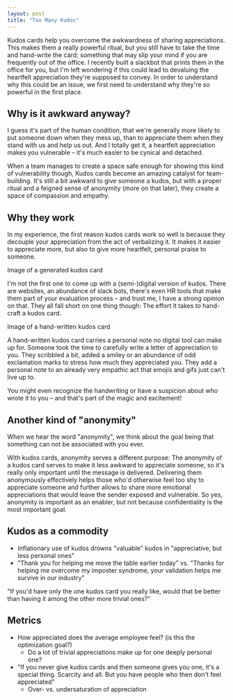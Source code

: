 ```yaml
---
layout: post
title: "Too Many Kudos"
---
```

Kudos cards help you overcome the awkwardness of sharing appreciations. This makes them a really powerful ritual, but you still have to take the time and hand-write the card; something that may slip your mind if you are frequently out of the office.
I recently built a slackbot that prints them in the office for you, but I'm left wondering if this could lead to devaluing the heartfelt appreciation they're supposed to convey.
In order to understand why this could be an issue, we first need to understand why they're so powerful in the first place.

## Why is it awkward anyway?

I guess it's part of the human condition, that we're generally more likely to put someone down when they mess up, than to appreciate them when they stand with us and help us out. And I totally get it, a heartfelt appreciation makes you vulnerable – it's much easier to be cynical and detached.

When a team manages to create a space safe enough for showing this kind of vulnerability though, Kudos cards become an amazing catalyst for team-building. It's still a bit awkward to give someone a kudos, but with a proper ritual and a feigned sense of anonymity (more on that later), they create a space of compassion and empathy.

## Why they work

In my experience, the first reason kudos cards work so well is because they decouple your appreciation from the act of verbalizing it. It makes it easier to appreciate more, but also to give more heartfelt, personal praise to someone.

<TODO>Image of a generated kudos card</TODO>

I'm not the first one to come up with a (semi-)digital version of kudos. There are websites, an abundance of slack bots, there's even HR tools that make them part of your evaluation process – and trust me, I have a strong opinion on that. They all fall short on one thing though: The effort it takes to hand-craft a kudos card.

<TODO>Image of a hand-written kudos card</TODO>

A hand-written kudos card carries a personal note no digital tool can make up for. Someone took the time to carefully write a letter of appreciation to you. They scribbled a bit, added a smiley or an abundance of odd exclamation marks to stress how much they appreciated you. They add a personal note to an already very empathic act that emojis and gifs just can't live up to.

You might even recognize the handwriting or have a suspicion about who wrote it to you – and that's part of the magic and excitement!

## Another kind of "anonymity"

When we hear the word "anonymity", we think about the goal being that something can not be associated with you ever.

With kudos cards, anonymity serves a different purpose: The anonymity of a kudos card serves to make it less awkward to appreciate someone, so it's really only important until the message is delivered. Delivering them anonymously effectively helps those who'd otherwise feel too shy to appreciate someone and further allows to share more emotional appreciations that would leave the sender exposed and vulnerable. So yes, anonymity is important as an enabler, but not because confidentiality is the most important goal.

## Kudos as a commodity

- Inflationary use of kudos drowns "valuable" kudos in "appreciative, but less personal ones"
- "Thank you for helping me move the table earlier today" vs. "Thanks for helping me overcome my imposter syndrome, your validation helps me survive in our industry"

"If you'd have only the one kudos card you really like, would that be better than having it among the other more trivial ones?"

## Metrics

- How appreciated does the average employee feel? (is this the optimization goal?)
  - Do a lot of trivial appreciations make up for one deeply personal one?
- "If you never give kudos cards and then someone gives you one, it's a special thing. Scarcity and all. But you have people who then don't feel appreciated"
  - Over- vs. undersaturation of appreciation
